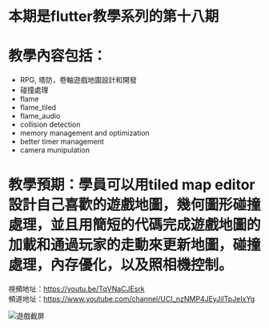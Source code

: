 # 本期是flutter教學系列的第十八期

# 教學內容包括：
- RPG, 塔防，卷軸遊戲地圖設計和開發
- 碰撞處理
- flame
- flame_tiled
- flame_audio
- collision detection
- memory management and optimization
- better timer management
- camera munipulation
# 教學預期：學員可以用tiled map editor設計自己喜歡的遊戲地圖，幾何圖形碰撞處理，並且用簡短的代碼完成遊戲地圖的加載和通過玩家的走動來更新地圖，碰撞處理，內存優化，以及照相機控制。

視頻地址：https://youtu.be/TqVNaCJEsrk <br>
頻道地址：https://www.youtube.com/channel/UCI_nzNMP4JEyJiITpJeIxYg

![遊戲截屏](https://github.com/imperativelyfunctional/flutter-flame-jet/blob/main/preview.gif)
